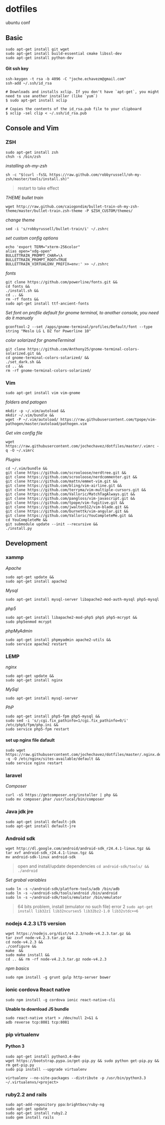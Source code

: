# dotfiles
ubuntu conf 

## Basic 

```
sudo apt-get install git wget 
sudo apt-get install build-essential cmake libssl-dev
sudo apt-get install python-dev
```
#### Git ssh key
```
ssh-keygen -t rsa -b 4096 -C "joche.echavezm@gmail.com" 
ssh-add ~/.ssh/id_rsa

# Downloads and installs xclip. If you don't have `apt-get`, you might need to use another installer (like `yum`)
$ sudo apt-get install xclip

# Copies the contents of the id_rsa.pub file to your clipboard
$ xclip -sel clip < ~/.ssh/id_rsa.pub
```

## Console and Vim 

### ZSH
```
sudo apt-get install zsh
chsh -s /bin/zsh
```
*installing oh-my-zsh*
```
sh -c "$(curl -fsSL https://raw.github.com/robbyrussell/oh-my-zsh/master/tools/install.sh)"
```
> restart to take effect

*THEME bullet train*
```
wget http://raw.github.com/caiogondim/bullet-train-oh-my-zsh-theme/master/bullet-train.zsh-theme -P $ZSH_CUSTOM/themes/ 
```
*change theme*
```
sed -i 's/robbyrussell/bullet-train/i' ~/.zshrc 
```
*set custom config options*
```
echo 'export TERM="xterm-256color"
alias open="xdg-open"
BULLETTRAIN_PROMPT_CHAR=\λ
BULLETTRAIN_PROMPT_ROOT=TRUE
BULLETTRAIN_VIRTUALENV_PREFIX=env:' >> ~/.zshrc
```
*fonts*
```
git clone https://github.com/powerline/fonts.git &&
cd fonts && 
./install.sh && 
cd .. && 
rm -rf fonts &&
sudo apt-get install ttf-ancient-fonts 
```
*Set font on profile default for gnome terminal, to another console, you need do it  manualy*
```
gconftool-2 --set /apps/gnome-terminal/profiles/Default/font --type string "Meslo LG L DZ for Powerline 10"
```
*color solarized for gnomeTerminal*
```
git clone https://github.com/Anthony25/gnome-terminal-colors-solarized.git && 
cd gnome-terminal-colors-solarized/ && 
./set_dark.sh && 
cd .. && 
rm -rf gnome-terminal-colors-solarized/
```

### Vim
```
sudo apt-get install vim vim-gnome
```
*folders and patogen*
```
mkdir -p ~/.vim/autoload && 
mkdir ~/.vim/bundle &&
wget -P ~/.vim/autoload/ https://raw.githubusercontent.com/tpope/vim-pathogen/master/autoload/pathogen.vim
```
*Get vim config file*
```
wget https://raw.githubusercontent.com/jochechavez/dotfiles/master/.vimrc -q -O ~/.vimrc
```
*Plugins*
```
cd ~/.vim/bundle && 
git clone https://github.com/scrooloose/nerdtree.git &&
git clone https://github.com/scrooloose/nerdcommenter.git &&
git clone https://github.com/mattn/emmet-vim.git &&
git clone https://github.com/bling/vim-airline.git &&
git clone https://github.com/terryma/vim-multiple-cursors.git &&
git clone https://github.com/Valloric/MatchTagAlways.git && 
git clone https://github.com/pangloss/vim-javascript.git &&
git clone https://github.com/tpope/vim-fugitive.git && 
git clone https://github.com/jwalton512/vim-blade.git &&
git clone https://github.com/burnettk/vim-angular.git &&
git clone https://github.com/Valloric/YouCompleteMe.git &&
cd YouCompleteMe &&
git submodule update --init --recursive &&
./install.py
```


## Development

### xammp
*Apache*
```
sudo apt-get update &&
sudo apt-get install apache2
```
*Mysql*
```
sudo apt-get install mysql-server libapache2-mod-auth-mysql php5-mysql
```
*php5*
```
sudo apt-get install libapache2-mod-php5 php5 php5-mcrypt &&
sudo php5enmod mcrypt
```
*phpMyAdmin*
```
sudo apt-get install phpmyadmin apache2-utils &&
sudo service apache2 restart
```
### LEMP
*nginx*
```
sudo apt-get update &&
sudo apt-get install nginx
```
*MySql*
```
sudo apt-get install mysql-server
```
*PhP*
```
sudo apt-get install php5-fpm php5-mysql &&
sudo sed -i 's/;cgi.fix_pathinfo=1/cgi.fix_pathinfo=0/i' /etc/php5/fpm/php.ini &&
sudo service php5-fpm restart
```
#### set up nginx file dafault 
```
sudo wget https://raw.githubusercontent.com/jochechavez/dotfiles/master/.nginx.default -q -O /etc/nginx/sites-available/default &&
sudo service nginx restart
```

### laravel
*Composer*
```
curl -sS https://getcomposer.org/installer | php && 
sudo mv composer.phar /usr/local/bin/composer
```
### Java jdk jre
```
sudo apt-get install default-jdk 
sudo apt-get install default-jre
```
### Android sdk
```
wget http://dl.google.com/android/android-sdk_r24.4.1-linux.tgz &&
tar xvf android-sdk_r24.4.1-linux.tgz &&
mv android-sdk-linux android-sdk
```
> open and install/update dependencies 
`cd android-sdk/tools/ && ./android`

*Set grobal variables*
```
sudo ln -s ~/android-sdk/platform-tools/adb /bin/adb
sudo ln -s ~/android-sdk/tools/android /bin/android
sudo ln -s ~/android-sdk/tools/emulator /bin/emulator
```
> 64 bits problem, install (emulator no such file) error 2
> ```sudo apt-get install lib32z1 lib32ncurses5 lib32bz2-1.0 lib32stdc++6```

### nodejs 4.2.3 LTS version
```
wget https://nodejs.org/dist/v4.2.3/node-v4.2.3.tar.gz &&
tar zxvf node-v4.2.3.tar.gz &&
cd node-v4.2.3 &&
./configure &&
make  &&
sudo make install &&
cd .. && rm -rf node-v4.2.3.tar.gz node-v4.2.3
```
*npm basics*
```
sudo npm install -g grunt gulp http-server bower
```
### ionic cordova React native
```
sudo npm install -g cordova ionic react-native-cli
```

**Unable to download JS bundle**
```
sudo react-native start > /dev/null 2>&1 &
adb reverse tcp:8081 tcp:8081
```

### pip virtualenv
#### Python 3
```
sudo apt-get install python3.4-dev
wget https://bootstrap.pypa.io/get-pip.py && sudo python get-pip.py && rm get-pip.py
sudo pip install --upgrade virtualenv

virtualenv --no-site-packages --distribute -p /usr/bin/python3.3 ~/.virtualenvs/<project>
```

 ### ruby2.2 and rails
 ```
 sudo apt-add-repository ppa:brightbox/ruby-ng
 sudo apt-get update
 sudo apt-get install ruby2.2 
 sudo gem install rails
 ```
